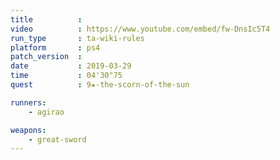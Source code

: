 ```yaml
---
title          :
video          : https://www.youtube.com/embed/fw-DnsIc5T4
run_type       : ta-wiki-rules
platform       : ps4
patch_version  : 
date           : 2019-03-29
time           : 04'30"75
quest          : 9★-the-scorn-of-the-sun

runners:
    - agirao

weapons:
    - great-sword
---
```

